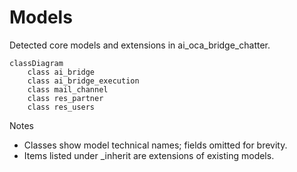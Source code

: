 # Models

Detected core models and extensions in ai_oca_bridge_chatter.

```mermaid
classDiagram
    class ai_bridge
    class ai_bridge_execution
    class mail_channel
    class res_partner
    class res_users
```

Notes
- Classes show model technical names; fields omitted for brevity.
- Items listed under _inherit are extensions of existing models.
